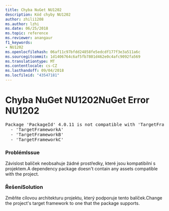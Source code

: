 ```yaml
---
title: Chyba NuGet NU1202
description: Kód chyby NU1202
author: zhili1208
ms.author: lzhi
ms.date: 06/25/2018
ms.topic: reference
ms.reviewer: anangaur
f1_keywords:
- NU1202
ms.openlocfilehash: 06af11c97bfdd24858fe5edcdf177f3e3a511a6c
ms.sourcegitcommit: 1d1406764c6af5fb7801d462e0c4afc9092fa569
ms.translationtype: MT
ms.contentlocale: cs-CZ
ms.lasthandoff: 09/04/2018
ms.locfileid: "43547181"
---
```

# <a name="nuget-error-nu1202"></a><span data-ttu-id="3a10f-103">Chyba NuGet NU1202</span><span class="sxs-lookup"><span data-stu-id="3a10f-103">NuGet Error NU1202</span></span>

<pre>Package 'PackageId' 4.0.11 is not compatible with 'TargetFramework'. Package 'PackageId' 4.0.11 supports:<br/>  - 'TargetFrameworkA'<br/>  - 'TargetFrameworkB'<br/>  - 'TargetFrameworkC'</pre>

### <a name="issue"></a><span data-ttu-id="3a10f-104">Problém</span><span class="sxs-lookup"><span data-stu-id="3a10f-104">Issue</span></span>
<span data-ttu-id="3a10f-105">Závislost balíček neobsahuje žádné prostředky, které jsou kompatibilní s projektem.</span><span class="sxs-lookup"><span data-stu-id="3a10f-105">A dependency package doesn't contain any assets compatible with the project.</span></span>

### <a name="solution"></a><span data-ttu-id="3a10f-106">Řešení</span><span class="sxs-lookup"><span data-stu-id="3a10f-106">Solution</span></span>
<span data-ttu-id="3a10f-107">Změňte cílovou architekturu projektu, který podporuje tento balíček.</span><span class="sxs-lookup"><span data-stu-id="3a10f-107">Change the project's target framework to one that the package supports.</span></span>